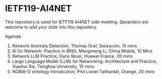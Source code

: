 # IETF119-AI4NET

This repository is used for IETF119 AI4NET side meeting. Speackers are welcome to add your slide into this repository.

Agenda:

1. Network Anomaly Detection,  Thomas Graf,   Swisscom,  15 mins
2. AI for Network: Practice in iBNG,  Mengmeng Li,   China Mobile, 10 Mins
3. Network LLM Practice,  Dario Rossi,   Huawei France, 20 mins
4. Large Language Model (LLM) for Networking: Architecture and Practice,  Xiaohui Xie, Tsinghua University, 10 mins 
5. NORIA-O ontology Introdcution, Phd Lionel Tailhardat, Orange, 20 mins

